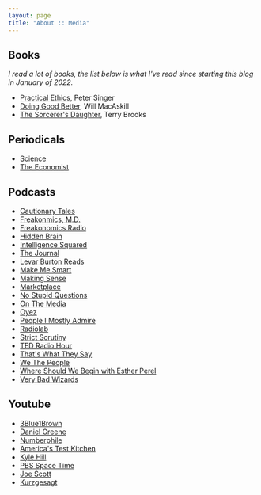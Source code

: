 ```yaml
---
layout: page
title: "About :: Media"
---
```


## Books
*I read a lot of books, the list below is what I've read since starting this blog in January of 2022.*
* [Practical Ethics](https://www.powells.com/book/practical-ethics-9780521707688), Peter Singer
* [Doing Good Better](https://www.powells.com/book/doing-good-better-how-effective-altruism-can-help-you-help-others-do-work-that-matters-make-smarter-choices-about-giving-back-9781592409662), Will MacAskill
* [The Sorcerer's Daughter](https://www.powells.com/book/sorcerers-daughter-defenders-of-shannara-book-3-9780345540829), Terry Brooks

## Periodicals
* [Science](https://www.science.org/journal/science)
* [The Economist](https://www.economist.com/)

## Podcasts
* [Cautionary Tales](https://www.pushkin.fm/show/cautionary-tales/)
* [Freakonmics, M.D.](https://freakonomics.com/podcasts/)
* [Freakonomics Radio](https://freakonomics.com/podcasts/)
* [Hidden Brain](https://hiddenbrain.org/)
* [Intelligence Squared](https://intelligencesquared.com/podcasts/)
* [The Journal](https://www.wsj.com/podcasts/the-journal)
* [Levar Burton Reads](https://www.levarburtonpodcast.com/)
* [Make Me Smart]((https://www.marketplace.org/shows/))
* [Making Sense](https://www.samharris.org/podcasts/making-sense-episodes)
* [Marketplace](https://www.marketplace.org/shows/)
* [No Stupid Questions](https://freakonomics.com/podcasts/)
* [On The Media](https://www.wnycstudios.org/podcasts/otm)
* [Oyez](https://www.oyez.org/)
* [People I Mostly Admire](https://freakonomics.com/podcasts/)
* [Radiolab](https://www.wnycstudios.org/podcasts/radiolab)
* [Strict Scrutiny](https://strictscrutinypodcast.com/)
* [TED Radio Hour](https://www.ted.com/podcasts/ted-radio-hour)
* [That's What They Say](https://www.npr.org/podcasts/381443663/that-s-what-they-say)
* [We The People](https://constitutioncenter.org/we-the-people)
* [Where Should We Begin with Esther Perel](https://whereshouldwebegin.estherperel.com/)
* [Very Bad Wizards](https://www.verybadwizards.com/)

## Youtube
* [3Blue1Brown](https://www.youtube.com/c/3blue1brown)
* [Daniel Greene](https://www.youtube.com/c/DanielGreeneReviews)
* [Numberphile](https://www.youtube.com/c/numberphile)
* [America's Test Kitchen](https://www.youtube.com/c/AmericasTestKitchen)
* [Kyle Hill](https://www.youtube.com/c/KyleHillScience)
* [PBS Space Time](https://www.youtube.com/c/pbsspacetime)
* [Joe Scott](https://www.youtube.com/c/joescott)
* [Kurzgesagt](https://www.youtube.com/c/inanutshell)